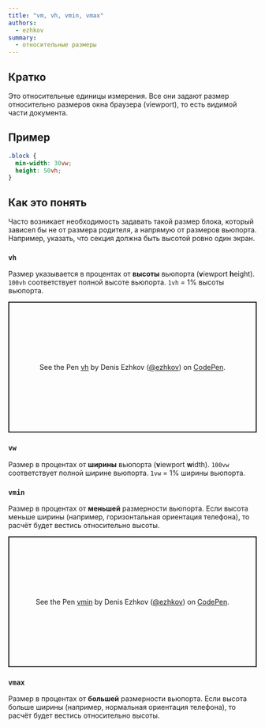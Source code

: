 ```yaml
---
title: "vm, vh, vmin, vmax"
authors:
  - ezhkov
summary:
  - относительные размеры
---
```


## Кратко

Это относительные единицы измерения. Все они задают размер относительно размеров окна браузера (viewport), то есть видимой части документа.

## Пример

```css
.block {
  min-width: 30vw;
  height: 50vh;
}
```

## Как это понять

Часто возникает необходимость задавать такой размер блока, который зависел бы не от размера родителя, а напрямую от размеров вьюпорта. Например, указать, что секция должна быть высотой ровно один экран.

### `vh`

Размер указывается в процентах от **высоты** вьюпорта (**v**iewport **h**eight). `100vh` соответствует полной высоте вьюпорта. `1vh` = 1% высоты вьюпорта.

<p class="codepen" data-height="265" data-theme-id="light" data-default-tab="css,result" data-user="ezhkov" data-slug-hash="QWEmPYg" style="height: 265px; box-sizing: border-box; display: flex; align-items: center; justify-content: center; border: 2px solid; margin: 1em 0; padding: 1em;" data-pen-title="vh">
  <span>See the Pen <a href="https://codepen.io/ezhkov/pen/QWEmPYg">
  vh</a> by Denis Ezhkov (<a href="https://codepen.io/ezhkov">@ezhkov</a>)
  on <a href="https://codepen.io">CodePen</a>.</span>
</p>

### `vw`

Размер в процентах от **ширины** вьюпорта (**v**iewport **w**idth). `100vw` соответствует полной ширине вьюпорта. `1vw` = 1% ширины вьюпорта.

### `vmin`

Размер в процентах от **меньшей** размерности вьюпорта. Если высота меньше ширины (например, горизонтальная ориентация телефона), то расчёт будет вестись относительно высоты.

<p class="codepen" data-height="265" data-theme-id="light" data-default-tab="html,result" data-user="ezhkov" data-slug-hash="abZYxrP" style="height: 265px; box-sizing: border-box; display: flex; align-items: center; justify-content: center; border: 2px solid; margin: 1em 0; padding: 1em;" data-pen-title="vmin">
  <span>See the Pen <a href="https://codepen.io/ezhkov/pen/abZYxrP">
  vmin</a> by Denis Ezhkov (<a href="https://codepen.io/ezhkov">@ezhkov</a>)
  on <a href="https://codepen.io">CodePen</a>.</span>
</p>
<script async src="https://cpwebassets.codepen.io/assets/embed/ei.js"></script>

### `vmax`

Размер в процентах от **большей** размерности вьюпорта. Если высота больше ширины (например, нормальная ориентация телефона), то расчёт будет вестись относительно высоты.
